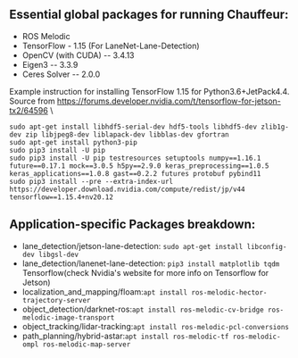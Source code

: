 ## Essential global packages for running Chauffeur:
- ROS Melodic
- TensorFlow - 1.15 (For LaneNet-Lane-Detection)
- OpenCV (with CUDA) -- 3.4.13
- Eigen3 -- 3.3.9
- Ceres Solver -- 2.0.0


Example instruction for installing TensorFlow 1.15 for Python3.6+JetPack4.4. Source from https://forums.developer.nvidia.com/t/tensorflow-for-jetson-tx2/64596 \
```
sudo apt-get install libhdf5-serial-dev hdf5-tools libhdf5-dev zlib1g-dev zip libjpeg8-dev liblapack-dev libblas-dev gfortran
sudo apt-get install python3-pip
sudo pip3 install -U pip
sudo pip3 install -U pip testresources setuptools numpy==1.16.1 future==0.17.1 mock==3.0.5 h5py==2.9.0 keras_preprocessing==1.0.5 keras_applications==1.0.8 gast==0.2.2 futures protobuf pybind11
sudo pip3 install --pre --extra-index-url https://developer.download.nvidia.com/compute/redist/jp/v44 tensorflow==1.15.4+nv20.12
```

## Application-specific Packages breakdown:
* lane_detection/jetson-lane-detection: `sudo apt-get install libconfig-dev libgsl-dev`
* lane_detection/lanenet-lane-detection: `pip3 install matplotlib tqdm` Tensorflow(check Nvidia's website for more info on Tensorflow for Jetson)
* localization_and_mapping/floam:`apt install ros-melodic-hector-trajectory-server`
* object_detection/darknet-ros:`apt install ros-melodic-cv-bridge ros-melodic-image-transport`
* object_tracking/lidar-tracking:`apt install ros-melodic-pcl-conversions`
* path_planning/hybrid-astar:`apt install ros-melodic-tf ros-melodic-ompl ros-melodic-map-server`
